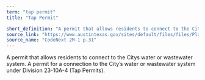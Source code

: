 ```yaml
---
term: "tap permit"
title: "Tap Permit"

short_definition: "A permit that allows residents to connect to the Citys water or wastewater system."
source_link: "https://www.austintexas.gov/sites/default/files/files/Planning/CodeNEXT/ALDC_PRD_23_LandDevelopmentCode_Combined_2017_0130_web.pdf"
source_name: "CodeNext 2M-1 p.31"
---
```

A permit that allows residents to connect to the Citys water or wastewater system.
A permit for a connection to the City’s water or wastewater system under Division 23-10A-4 (Tap Permits).
